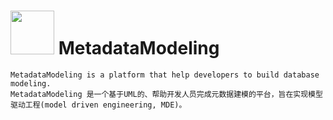 # <img src="https://github.com/GFLEE/MetadataModeling/blob/master/MetadataModeling.Shell/icon.ico" width="70">  MetadataModeling
```
MetadataModeling is a platform that help developers to build database modeling. 
MetadataModeling 是一个基于UML的、帮助开发人员完成元数据建模的平台，旨在实现模型驱动工程(model driven engineering, MDE)。
```
 
